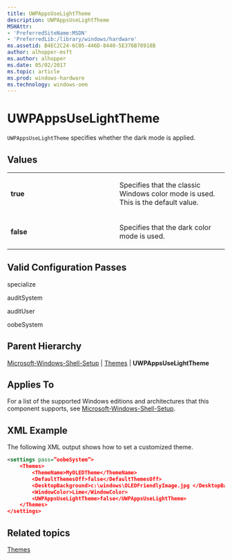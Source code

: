 ```yaml
---
title: UWPAppsUseLightTheme
description: UWPAppsUseLightTheme
MSHAttr:
- 'PreferredSiteName:MSDN'
- 'PreferredLib:/library/windows/hardware'
ms.assetid: B4EC2C24-6C05-446D-8440-5E376B78918B
author: alhopper-msft
ms.author: alhopper
ms.date: 05/02/2017
ms.topic: article
ms.prod: windows-hardware
ms.technology: windows-oem
---
```

# UWPAppsUseLightTheme

`UWPAppsUseLightTheme` specifies whether the dark mode is applied.

## Values

<table>
<colgroup>
<col width="50%" />
<col width="50%" />
</colgroup>
<tbody>
<tr class="odd">
<td><p><strong>true</strong></p></td>
<td><p>Specifies that the classic Windows color mode is used. This is the default value.</p></td>
</tr>
<tr class="even">
<td><p><strong>false</strong></p></td>
<td><p>Specifies that the dark color mode is used.</p></td>
</tr>
</tbody>
</table>

## Valid Configuration Passes

specialize

auditSystem

auditUser

oobeSystem

## Parent Hierarchy

[Microsoft-Windows-Shell-Setup](microsoft-windows-shell-setup.md) | [Themes](microsoft-windows-shell-setup-themes.md) | **UWPAppsUseLightTheme**

## Applies To

For a list of the supported Windows editions and architectures that this component supports, see [Microsoft-Windows-Shell-Setup](microsoft-windows-shell-setup.md).

## XML Example

The following XML output shows how to set a customized theme.

```xml
<settings pass=”oobeSystem”>
    <Themes>
        <ThemeName>MyOLEDTheme</ThemeName>
        <DefaultThemesOff>false</DefaultThemesOff>
        <DesktopBackground>c:\windows\OLEDFriendlyImage.jpg </DesktopBackground>
        <WindowColor>Lime</WindowColor>
        <UWPAppsUseLightTheme>false</UWPAppsUseLightTheme>
    </Themes>
</settings>
```

## Related topics

[Themes](microsoft-windows-shell-setup-themes.md)
